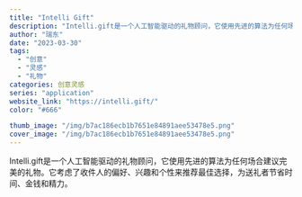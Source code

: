 ```yaml
---
title: "Intelli Gift"
description: "Intelli.gift是一个人工智能驱动的礼物顾问，它使用先进的算法为任何场合建议完美的礼物。它考虑了收件人的偏好、兴"
author: "瑞东"
date: "2023-03-30"
tags:
  - "创意"
  - "灵感"
  - "礼物"
categories: 创意灵感
series: "application"
website_link: "https://intelli.gift/"
color: "#666"

thumb_image: "/img/b7ac186ecb1b7651e84891aee53478e5.png"
cover_image: "/img/b7ac186ecb1b7651e84891aee53478e5.png"
---
```


Intelli.gift是一个人工智能驱动的礼物顾问，它使用先进的算法为任何场合建议完美的礼物。它考虑了收件人的偏好、兴趣和个性来推荐最佳选择，为送礼者节省时间、金钱和精力。 
